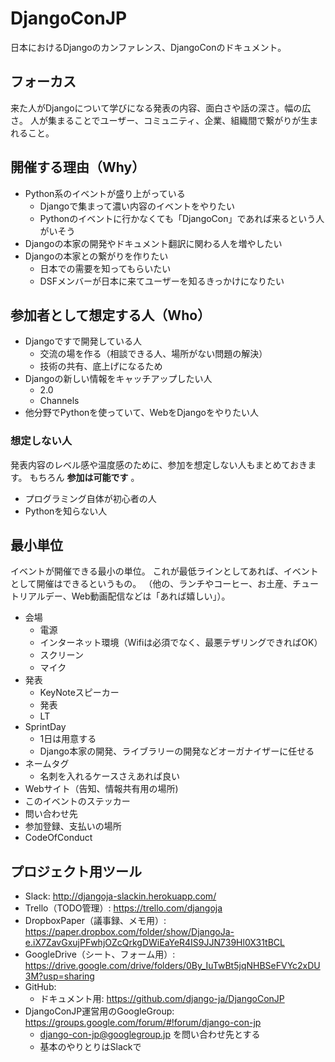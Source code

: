 # DjangoConJP

日本におけるDjangoのカンファレンス、DjangoConのドキュメント。

## フォーカス

来た人がDjangoについて学びになる発表の内容、面白さや話の深さ。幅の広さ。
人が集まることでユーザー、コミュニティ、企業、組織間で繋がりが生まれること。

## 開催する理由（Why）
- Python系のイベントが盛り上がっている
    - Djangoで集まって濃い内容のイベントをやりたい
    - Pythonのイベントに行かなくても「DjangoCon」であれば来るという人がいそう
- Djangoの本家の開発やドキュメント翻訳に関わる人を増やしたい
- Djangoの本家との繋がりを作りたい
    - 日本での需要を知ってもらいたい
    - DSFメンバーが日本に来てユーザーを知るきっかけになりたい

## 参加者として想定する人（Who）

- Djangoですで開発している人
  - 交流の場を作る（相談できる人、場所がない問題の解決）
  - 技術の共有、底上げになるため
- Djangoの新しい情報をキャッチアップしたい人
  - 2.0
  - Channels
- 他分野でPythonを使っていて、WebをDjangoをやりたい人

### 想定しない人

発表内容のレベル感や温度感のために、参加を想定しない人もまとめておきます。
もちろん **参加は可能です** 。

- プログラミング自体が初心者の人
- Pythonを知らない人

## 最小単位

イベントが開催できる最小の単位。
これが最低ラインとしてあれば、イベントとして開催はできるというもの。
（他の、ランチやコーヒー、お土産、チュートリアルデー、Web動画配信などは「あれば嬉しい」）。

* 会場
    * 電源
    * インターネット環境（Wifiは必須でなく、最悪テザリングできればOK）
    * スクリーン
    * マイク
* 発表
    * KeyNoteスピーカー
    * 発表
    * LT
* SprintDay
    * 1日は用意する
    * Django本家の開発、ライブラリーの開発などオーガナイザーに任せる
* ネームタグ
    * 名刺を入れるケースさえあれば良い
* Webサイト（告知、情報共有用の場所)
* このイベントのステッカー
* 問い合わせ先
* 参加登録、支払いの場所
* CodeOfConduct

## プロジェクト用ツール

* Slack: http://djangoja-slackin.herokuapp.com/
* Trello（TODO管理）: https://trello.com/djangoja
* DropboxPaper（議事録、メモ用）: https://paper.dropbox.com/folder/show/DjangoJa-e.iX7ZavGxujPFwhjOZcQrkgDWiEaYeR4IS9JJN739Hl0X31tBCL
* GoogleDrive（シート、フォーム用）: https://drive.google.com/drive/folders/0By_IuTwBt5jqNHBSeFVYc2xDU3M?usp=sharing
* GitHub:
    * ドキュメント用: https://github.com/django-ja/DjangoConJP
* DjangoConJP運営用のGoogleGroup: https://groups.google.com/forum/#!forum/django-con-jp
    * django-con-jp@googlegroup.jp を問い合わせ先とする
    * 基本のやりとりはSlackで
